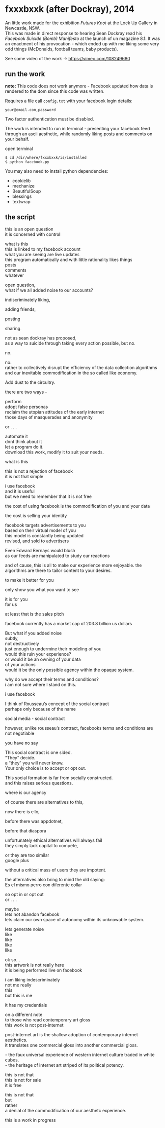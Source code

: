 
# fxxxbxxk (after Dockray), 2014

An little work made for the exhibition *Futures Knot* at the Lock Up Gallery in Newcastle, NSW.  
This was made in direct response to hearing Sean Dockray read his *Facebook Suicide (Bomb) Manifesto* at the launch of un magazine 8.1. It was an enactment of his provocation - which ended up with me liking some very odd things (McDonalds, football teams, baby products).

See some video of the work -> https://vimeo.com/108249680


## run the work

**note:** This code does not work anymore - Facebook updated how data is rendered to the dom since this code was written.

Requires a file call `config.txt` with your facebook login details:

```
your@email.com,password
```

Two factor authentication must be disabled.

The work is intended to run in terminal - presenting your facebook feed through an ascii aesthetic, while randomly liking posts and comments on your behalf.

open terminal

```
$ cd /dir/where/fxxxbxxk/is/installed
$ python facebook.py
```

You may also need to install python dependencies:

- cookielib
- mechanize
- BeautifulSoup
- blessings
- textwrap


## the script

this is an open question    
it is concerned with control    

what is this  
this is linked to my facebook account  
what you are seeing are live updates  
this program automatically and with little rationality likes things  
posts  
comments  
whatever  

open question,  
what if we all added noise to our accounts?  

indiscriminately liking,  

adding friends,  

posting  

sharing.  

not as sean dockray has proposed,  
as a way to suicide through taking every action possible, but no.  

no.  

no.  
rather to collectively disrupt the efficiency of the data collection algorithms and our inevitable commodification in the so called like economy.   

Add dust to the circuitry.  

there are two ways -  

perform  
adopt false personas  
reclaim the utopian attitudes of the early internet  
those days of masquerades and anonymity  

or . . .  

automate it  
dont think about it  
let a program do it.  
download this work, modify it to suit your needs.  

what is this  

this is not a rejection of facebook  
it is not that simple  

i use facebook  
and it is useful  
but we need to remember that it is not free  

the cost of using facebook is the commodification of you and your data  

the cost is selling your identity  

facebook targets advertisements to you  
based on their virtual model of you  
this model is constantly being updated  
revised, and sold to advertisers  

Even Edward Bernays would blush  
as our feeds are manipulated to study our reactions  

and of cause, this is all to make our experience more enjoyable. the algorithms are there to tailor content to your desires.  

to make it better for you  

only show you what you want to see  

it is for you  
for us  

at least that is the sales pitch  

facebook currently has a market cap of 203.8 billion us dollars  

But what if you added noise  
subtly,  
not destructively  
just enough to undermine their modeling of you  
would this ruin your experience?  
or would it be an owning of your data  
of your actions  
would it be the only possible agency within the opaque system.  

why do we accept their terms and conditions?  
i am not sure where I stand on this.  

i use facebook  

I think of Rousseau’s concept of the social contract  
perhaps only because of the name  

social media - social contract  

however, unlike rousseau’s contract, facebooks terms and conditions are not negotiable  

you have no say  

This social contract is one sided.   
“They” decide.  
a “they” you will never know.  
Your only choice is to accept or opt out.  

This social formation is far from socially constructed.  
and this raises serious questions.  

where is our agency  

of course there are alternatives to this,  

now there is ello,  

before there was appdotnet,  

before that diaspora  

unfortunately ethical alternatives will always fail  
they simply lack capital to compete,   

or they are too similar  
google plus  

without a critical mass of users they are impotent.  

the alternatives also bring to mind the old saying:  
Es el mismo perro con diferente collar  

so opt in or opt out  
or . . .  

maybe  
lets not abandon facebook  
lets claim our own space of autonomy within its unknowable system.  

lets generate noise  
like  
like  
like  
like  

ok so...  
this artwork is not really here  
it is being performed live on facebook  

i am liking indescriminately  
not me really  
this  
but this is me  

it has my credentials  

on a different note  
to those who read contemporary art gloss  
this work is not post-internet  

post-internet art is the shallow adoption of contemporary internet aesthetics.  
it translates one commercial gloss into another commercial gloss.  

\- the faux universal experience of western internet culture traded in white cubes.  
\- the heritage of internet art striped of its political potency.  

this is not that  
this is not for sale  
it is free  

this is not that  
but  
rather  
a denial of the commodification of our aesthetc experience.  

this is a work in progress